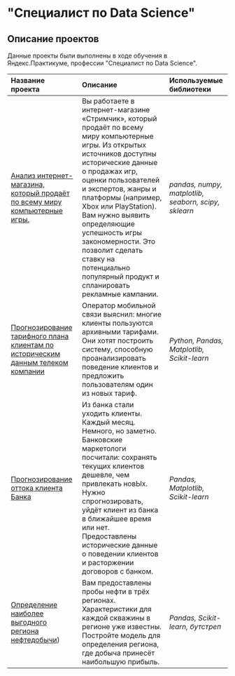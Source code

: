 # "Специалист по Data Science"

## Описание проектов

Данные проекты были выполнены в ходе обучения в Яндекс.Практикуме, профессии "Специалист по Data Science".

| Название проекта | Описание | Используемые библиотеки | 
| :---------------------- | :---------------------- | :---------------------- |
| [Анализ интернет-магазина, который продаёт по всему миру компьютерные игры.](https://github.com/MaKtRh/my_projects/blob/main/Анализ%20интернет%20магазина.ipynb) | Вы работаете в интернет-магазине «Стримчик», который продаёт по всему миру компьютерные игры. Из открытых источников доступны исторические данные о продажах игр, оценки пользователей и экспертов, жанры и платформы (например, Xbox или PlayStation). Вам нужно выявить определяющие успешность игры закономерности. Это позволит сделать ставку на потенциально популярный продукт и спланировать рекламные кампании. | *pandas, numpy, matplotlib, seaborn, scipy, sklearn* |
| [Прогнозирование тарифного плана клиентам по историческим данным телеком компании](https://github.com/MaKtRh/my_projects/blob/main/ML%20Project%20Мегалайн.ipynb) | Оператор мобильной связи выяснил: многие клиенты пользуются архивными тарифами. Они хотят построить систему, способную проанализировать поведение клиентов и предложить пользователям один из новых тариф. | *Python, Pandas, Matplotlib, Scikit-learn* |
| [Прогнозирование оттока клиента Банка](https://github.com/MaKtRh/my_projects/blob/main/Отток%20клентов%20ML%20бета%20-%20банк.ipynb) | Из банка стали уходить клиенты. Каждый месяц. Немного, но заметно. Банковские маркетологи посчитали: сохранять текущих клиентов дешевле, чем привлекать новЫх. Нужно спрогнозировать, уйдёт клиент из банка в ближайшее время или нет. Предоставлены исторические данные о поведении клиентов и расторжении договоров с банком. | *Pandas, Matplotlib, Scikit-learn* |
| [Определение наиболее выгодного региона нефтедобычи](https://github.com/MaKtRh/my_projects/blob/main/ГлавРосНефть.ipynb)) | Вам предоставлены пробы нефти в трёх регионах. Характеристики для каждой скважины в регионе уже известны. Постройте модель для определения региона, где добыча принесёт наибольшую прибыль. | *Pandas, Scikit-learn, бутстреп* |
